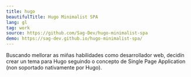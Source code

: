 ```yaml
---
title: hugo
beautifulTitle: Hugo Minimalist SPA
lang: gl
tag: work
source: https://github.com/Sag-Dev/hugo-minimalist-spa
demo: https://sag-dev.github.io/hugo-minimalist-spa/
---
```


Buscando mellorar as miñas habilidades como desarrollador web, decidín crear
un tema para Hugo seguindo o concepto de Single Page Application (non soportado
nativamente por Hugo).

